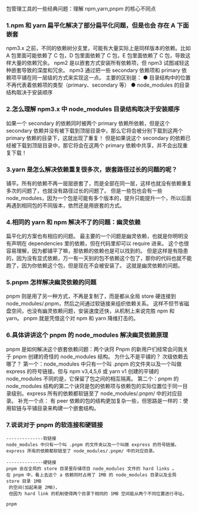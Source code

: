 包管理工具的一些经典问题：理解 npm,yarn,pnpm 的核心不同点

### 1.npm 和 yarn 扁平化解决了部分扁平化问题，但是也会 存在 A 下面嵌套

npm3.x 之前，不同的依赖树分支里，可能有大量实际上是同样版本的依赖。比如 A 包里面可能依赖了 C 包，D 包里面依赖了 C 包，E 包里面依赖了 C 包，导致这样大量的依赖冗余。
npm2 是以嵌套方式安装所有依赖项，但 npm3 试图减轻这种嵌套导致的深度和冗余。 npm3 通过把一些 secondary 依赖项和 primary 依赖项平铺在同一层级的方式来实现这一点。
主要的区别是：
● 目录结构中的位置不再代表着依赖项的类型（primary、secondary 等）
● node_modules 的目录结构取决于安装顺序

### 2.怎么理解 npm3.x 中 node_modules 目录结构取决于安装顺序

如果一个 secondary 的依赖同时被两个 primary 依赖所依赖，但是这个 secondary 依赖并没有被下载到顶层目录中，那么它将会被分别下载到这两个 primary 依赖的目录下，这就出现了重复！
但是如果说这个 secondary 的依赖已经被下载到顶层目录中，那它将会在这两个 primary 依赖中共享，并不会出现重复下载！

### 3.yarn 是怎么解决依赖重复很多次，嵌套路径过长的问题的呢？

铺平。所有的依赖不再一层层嵌套了，而是全部在同一层，这样也就没有依赖重复多次的问题了，也就没有路径过长的问题了。
但是一些包也会有一些 node_modules，因为一个包是可能有多个版本的，提升只能提升一个，所以后面再遇到相同包的不同版本，依然还是用嵌套的方式。

### 4.相同的 yarn 和 npm 解决不了的问题：幽灵依赖

扁平化的方案也有相应的问题。
最主要的一个问题是幽灵依赖，也就是你明明没有声明在 dependencies 里的依赖，但在代码里却可以 require 进来。
这个也很容易理解，因为都铺平了嘛，那依赖的依赖也是可以找到的。
但是这样是有隐患的，因为没有显式依赖，万一有一天别的包不依赖这个包了，那你的代码也就不能跑了，因为你依赖这个包，但是现在不会被安装了。
这就是幽灵依赖的问题。

### 5.pnpm 怎样解决幽灵依赖的问题

pnpm 则是用了另一种方式，不再是复制了，而是都从全局 store 硬连接到 node_modules/.pnpm，然后之间通过软链接来组织依赖关系。
这样不但节省磁盘空间，也没有幽灵依赖问题，安装速度还快，从机制上来说完胜 npm 和 yarn。
pnpm 就是凭借这个对 npm 和 yarn 降维打击的。

### 6.具体讲讲这个 pnpm 的 node_modules 解决幽灵依赖原理

pnpm 是如何解决这个嵌套依赖问题：两个诀窍
Pnpm 的新用户们经常会问我关于 pnpm 创建的奇怪的 node_modules 结构。 为什么不是平铺的？ 次级依赖去哪了？
第一个：node_modules 中只有一个叫 .pnpm 的文件夹以及一个叫做 express 的符号链接。但与 npm v3,4,5,6 或 yarn v1 创建的平铺的 node_modules 不同的是，它保留了包之间的相互隔离。
第二个：pnpm 的 node_modules 结构的第二个诀窍是包的依赖项与依赖包的实际位置位于同一目录级别。express 所有的依赖都软链至了 node_modules/.pnpm/ 中的对应目录。
补充一个点：
有 peer 依赖的包的结构更加复杂一些，但思路是一样的：使用软链与平铺目录来构建一个嵌套结构。

### 7.说说对于 pnpm 的软连接和硬链接

```
--------------软链接
node_modules 中只有一个叫 .pnpm 的文件夹以及一个叫做 express 的符号链接。
express 所有的依赖都软链至了 node_modules/.pnpm/ 中的对应目录。

--------------硬链接
pnpm 会在全局的 store 目录里存储项目 node_modules 文件的 hard links 。
在 pnpm 中，看上去这个 a 依赖同时占用了 1MB 的 node_modules 目录以及全局 store 目录 1MB
 的空间(加起来是 2MB)，
 但因为 hard link 的机制使得两个目录下相同的 1MB 空间能从两个不同位置进行寻址。

pnpm


```
